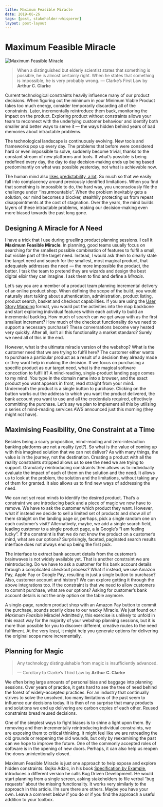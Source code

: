 ```yaml
---
title: Maximum Feasible Miracle
date: 2019-06-26
tags: [post, stakeholder-whisperer]
layout: post-layout
---
```


# Maximum Feasible Miracle

<img style="margin-left: auto; margin-right: auto;"
src="/assets/images/maximum-feasible-miracle.png"
alt="Maximum Feasible Miracle">

> When a distinguished but elderly scientist states that something is possible, he is almost
> certainly right. When he states that something is impossible, he is very probably wrong.
> — Clarke’s First Law by **Arthur C. Clarke**

Current technological constraints heavily influence many of our product decisions. When figuring
out the minimum in your Minimum Viable Product takes too much energy, consider temporarily
discarding all of the constraints. Later, incrementally reintroduce them back, monitoring the
impact on the product. Exploring product without constraints allows your team to reconnect with
the underlying customer behaviour and identify both smaller and better ways to serve it — the ways
hidden behind years of bad memories about intractable problems.

The technological landscape is continuously evolving. New tools and frameworks pop up every day.
The problems that before were considered hard or even impossible to solve, suddenly become
trivial, thanks to the constant stream of new platforms and tools. If what’s possible is being
redefined every day, the day to day decision-making ends up being based predominantly on what was
possible yesterday, not what is achievable now.

The human mind also [likes predictability, a lot](/posts/2016/1/innovation-slider). So much so
that we easily fall into complacency around previously identified limitations. When you find that
something is impossible to do, the hard way, you unconsciously file the challenge under
“insurmountable”. When the problem inevitably gets a solution, our mind becomes a blocker,
stealthily protecting us from repeat disappointments at the cost of stagnation. Over the years,
the mind builds layers of these intractable problems, making our decision-making even more biased
towards the past long gone.

## Designing A Miracle for A Need

I have a trick that I use during gruelling product planning sessions. I call it **Maximum Feasible
Miracle**. In planning, good teams usually focus on searching for the smallest possible
combination of features to fulfil a small, but visible part of the target need. Instead, I would
ask them to clearly state the target need and search for the smallest, most magical product, that
adequately addresses the need — the more impossible the product, the better. I task the team to
pretend they are wizards and design the best digital elixir they can imagine. I ask them to find
and define a _Miracle_.

Let’s say you are a member of a product team planning incremental delivery of an online product
shop. When defining the scope of the build, you would naturally start talking about
authentication, administration, product listing, product search, basket and checkout capabilities.
If you are using the [User Story Mapping](https://www.jpattonassociates.com/user-story-mapping/)
format, you would put the activities into the map backbone and start exploring individual features
within each activity to build an incremental backlog. How much of search can we get away with as
the first smallest increment? How much of the checkout functionality do we need to support a
necessary purchase? These conversations become very heated very quickly. After all, isn’t all this
functionality a market standard? Surely we need all of this in the end.

However, what is the ultimate miracle version of the webshop? What is the customer need that we
are trying to fulfil here? The customer either wants to purchase a particular product as a result
of a decision they already made or they want help in making the decision. If we focus on
purchasing a specific product as our target need, what is the magical software concoction to
fulfil it? A mind-reading, single-product landing page comes to my mind. You type in the domain
name into a browser, and the exact product you want appears in front, read straight from your
mind. Underneath the product is a single button to purchase. Clicking on the button works out the
address to which you want the product delivered, the bank account you want to use and all the
credentials required, effectively committing the purchase. Let’s say we plan to implement all this
by utilising a series of mind-reading services AWS announced just this morning (they might not
have).

## Maximising Feasibility, One Constraint at a Time

Besides being a scary proposition, mind-reading and zero-interaction banking platforms are not a
reality (yet?). So what is the value of coming up with this imagined solution that we can not
deliver? As with many things, the value is in the journey, not the destination. Creating a product
with all the reality constraints stripped allows us to see the need we are trying to support.
Granularly reintroducing constraints then allows us to individually evaluate the impact of each of
them on the solution and the need. It allows us to look at the problem, the solution and the
limitations, without taking any of them for granted. It also allows us to find new ways of
addressing the need.

We can not yet read minds to identify the desired product. That’s a constraint we are introducing
back and a piece of magic we now have to remove. We have to ask the customer which product they
want. However, what if instead we decide to sell a limited set of products and show all of them
straight on the landing page or, perhaps, pick a single random one on each customer’s visit?
Alternatively, maybe, we add a single search field, leading customer to a single product page, a
la Google’s “I am feeling lucky”. If the constraint is that we do not know the product on a
customer’s mind, what are our options? Surprisingly, faceted, paginated search results interface
does not always end up being the first pick.

The interface to extract bank account details from the customer’s brainwaves is not widely
available yet. That is another constraint we are reintroducing. Do we have to ask a customer for
his bank account details through a complicated checkout process? What if instead, we use Amazon
Pay, Apple Pay or Google Pay, resulting in just a single button to purchase? Also, customer
account and history? We can explore getting it through the above integrations too. If the
constraint is that we need to allow customers to commit purchase, what are our options? Asking for
customer’s bank account details is not the only option on the table anymore.

A single-page, random product shop with an Amazon Pay button to commit the purchase, sounds
scarily close to our wacky Miracle. We just found our _Maximum Feasible_ Miracle! Admittedly, this
exercise is unlikely to unfold in this exact way for the majority of your webshop planning
sessions, but it is more than possible for you to discover different, creative routes to the need
fulfilment. At the very least, it might help you generate options for delivering the original
scope more incrementally.

## Planning for Magic

> Any technology distinguishable from magic is insufficiently advanced.
>
> — Corollary to Clarke’s Third Law by **Arthur C. Clarke**

We often bring large amounts of personal bias and baggage into planning sessions. Over years of
practice, it gets hard to see the tree of need behind the forest of widely-accepted practices. For
an industry that continually strives to solve the unsolved, too many limitations of the past seem
to influence our decisions today. It is then of no surprise that many products and solutions we
end up delivering are carbon copies of each other. Reused constraints bread reused decisions.

One of the simplest ways to fight biases is to shine a light upon them. By removing and then
incrementally reintroducing individual constraints, we are exposing them to critical thinking. It
might feel like we are retreading the old grounds or reopening the old wounds, but only by
reexamining the past can we hope to improve the future. One of the commonly accepted roles of
software is in the opening of new doors. Perhaps, it can also help us reopen the doors
unintentionally closed.

Maximum Feasible Miracle is just one approach to help expose and explore hidden constraints. Gojko
Adzic, in his book [Specification by Example](https://gojko.net/books/specification-by-example/),
introduces a different version he calls Bug Driven Development. He would start planning from a
single screen, asking stakeholders to file verbal “bug requests” about the missing functionality.
It works very similarly to the approach in this article. I’m sure there are others. Maybe you have
your own. Leave a comment below if you do or if you find the approach a useful addition to your
toolbox.
